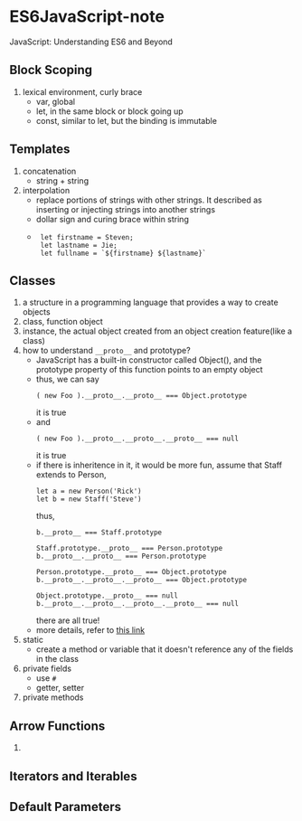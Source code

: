 # ES6JavaScript-note
JavaScript: Understanding ES6 and Beyond
## Block Scoping
1. lexical environment, curly brace
   - var, global
   - let, in the same block or block going up
   - const, similar to let, but the binding is immutable
## Templates
1. concatenation
   - string + string
2. interpolation
   - replace portions of strings with other strings. It described as inserting or injecting strings into another strings
   - dollar sign and curing brace within string
   - ```
      let firstname = Steven;
      let lastname = Jie;
      let fullname = `${firstname} ${lastname}`
     ```
 ## Classes
 1. a structure in a programming language that provides a way to create objects
 2. class, function object
 3. instance, the actual object created from an object creation feature(like a class)
 4. how to understand ```__proto__``` and prototype?
    - JavaScript has a built-in constructor called Object(), and the prototype property of this function points to an empty object
    - thus, we can say
      ```
      ( new Foo ).__proto__.__proto__ === Object.prototype
      ```
      it is true
    - and 
      ```
      ( new Foo ).__proto__.__proto__.__proto__ === null
      ```
      it is true
    - if there is inheritence in it, it would be more fun, assume that Staff extends to Person,
      ```
      let a = new Person('Rick')
      let b = new Staff('Steve')
      ```
      thus, 
      ```
      b.__proto__ === Staff.prototype
      
      Staff.prototype.__proto__ === Person.prototype 
      b.__proto__.__proto__ === Person.prototype 
      
      Person.prototype.__proto__ === Object.prototype
      b.__proto__.__proto__.__proto__ === Object.prototype
      
      Object.prototype.__proto__ === null
      b.__proto__.__proto__.__proto__.__proto__ === null
      ```
      there are all true!
     - more details, refer to [this link](https://www.zhihu.com/question/34183746)
  5. static
     - create a method or variable that it doesn't reference any of the fields in the class
  6. private fields
     - use ```#```
     - getter, setter
  7. private methods
## Arrow Functions
1. 
## Iterators and Iterables
## Default Parameters

     
